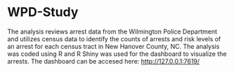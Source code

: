 # WPD-Study
The analysis reviews arrest data from the Wilmington Police Department and utilizes census data to identify the counts of arrests and risk levels of an arrest for each census tract in New Hanover County, NC. The analysis was coded using R and R Shiny was used for the dashboard to visualize the arrests.
The dashboard can be accesed here: http://127.0.0.1:7619/
